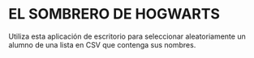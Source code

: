 # EL SOMBRERO DE HOGWARTS

Utiliza esta aplicación de escritorio para seleccionar aleatoriamente un alumno de una lista en CSV que contenga sus nombres.


